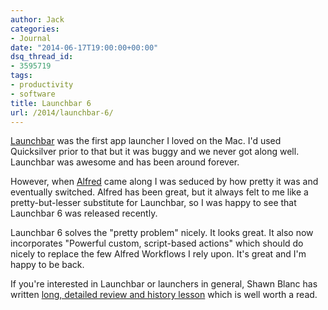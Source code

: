 ```yaml
---
author: Jack
categories:
- Journal
date: "2014-06-17T19:00:00+00:00"
dsq_thread_id:
- 3595719
tags:
- productivity
- software
title: Launchbar 6
url: /2014/launchbar-6/
---
```


[Launchbar][1] was the first app launcher I loved on the Mac. I'd used Quicksilver prior to that but it was buggy and we never got along well. Launchbar was awesome and has been around forever.

However, when [Alfred][2] came along I was seduced by how pretty it was and eventually switched. Alfred has been great, but it always felt to me like a pretty-but-lesser substitute for Launchbar, so I was happy to see that Launchbar 6 was released recently.

Launchbar 6 solves the "pretty problem" nicely. It looks great. It also now incorporates "Powerful custom, script-based actions" which should do nicely to replace the few Alfred Workflows I rely upon. It's great and I'm happy to be back.

If you're interested in Launchbar or launchers in general, Shawn Blanc has written [long, detailed review and history lesson][3] which is well worth a read.

 [1]: http://www.obdev.at/products/launchbar/index.html
 [2]: http://www.alfredapp.com
 [3]: http://shawnblanc.net/2014/06/command-space-a-review-of-launchbar-and-a-history-of-application-launchers/